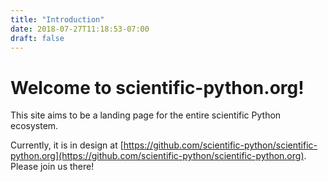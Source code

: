 ```yaml
---
title: "Introduction"
date: 2018-07-27T11:18:53-07:00
draft: false
---
```


# Welcome to scientific-python.org!

This site aims to be a landing page for the entire scientific Python
ecosystem.

Currently, it is in design at
[https://github.com/scientific-python/scientific-python.org](https://github.com/scientific-python/scientific-python.org).
Please join us there!

<!--more-->
